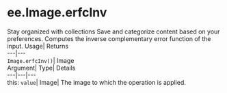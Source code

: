  
#  ee.Image.erfcInv 
Stay organized with collections  Save and categorize content based on your preferences. 
Computes the inverse complementary error function of the input. Usage| Returns  
---|---  
`Image.erfcInv()`| Image  
Argument| Type| Details  
---|---|---  
this: `value`| Image| The image to which the operation is applied.  
